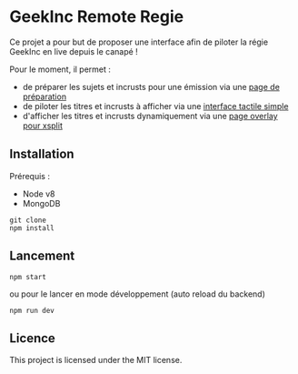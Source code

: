 # GeekInc Remote Regie
Ce projet a pour but de proposer une interface afin de piloter la régie GeekInc en live depuis le canapé !

Pour le moment, il permet :
* de préparer les sujets et incrusts pour une émission via une [page de préparation](http://localhost:8081/emissions.html)
* de piloter les titres et incrusts à afficher via une [interface tactile simple](http://localhost:8081/presentateur.html)
* d'afficher les titres et incrusts dynamiquement via une [page overlay pour xsplit](http://localhost:8081/xsplit.html)

## Installation
Prérequis :
- Node v8
- MongoDB

```
git clone
npm install
```


## Lancement
```
npm start
```
ou pour le lancer en mode développement (auto reload du backend)
```
npm run dev
```

## Licence
This project is licensed under the MIT license.
